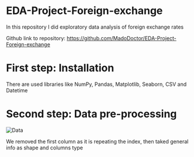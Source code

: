 # EDA-Project-Foreign-exchange
In this repository I did exploratory data analysis of foreign exchange rates

Github link to repository: https://github.com/MadoDoctor/EDA-Project-Foreign-exchange

# First step: Installation
There are used libraries like NumPy, Pandas, Matplotlib, Seaborn, CSV and Datetime

# Second step: Data pre-processing

![Data](https://sun9-74.userapi.com/impg/kILY3jgmRfOlpIqbttDVVxQRqk_X7azutjem0Q/g-syVTl8Wng.jpg?size=1018x337&quality=96&sign=7c12d9d4be1f2171ab05cd1bbdb70078&type=album)

We removed the first column as it is repeating the index, then taked general info as shape and columns type

#

